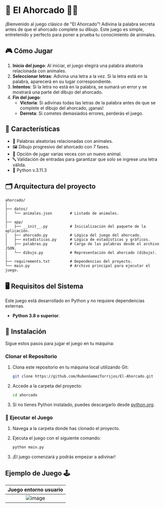 # 🧩 El Ahorcado 🧑‍🏫

¡Bienvenido al juego clásico de "El Ahorcado"! Adivina la palabra secreta antes de que el ahorcado complete su dibujo. Este juego es simple, entretenido y perfecto para poner a prueba tu conocimiento de animales.

## 🎮 Cómo Jugar 

1. **Inicio del juego**: Al iniciar, el juego elegirá una palabra aleatoria relacionada con animales.
2. **Seleccionar letras**: Adivina una letra a la vez. Si la letra está en la palabra, aparecerá en su lugar correspondiente.
3. **Intentos**: Si la letra no está en la palabra, se sumará un error y se mostrará una parte del dibujo del ahorcado.
4. **Fin del juego**:
   - **Victoria**: Si adivinas todas las letras de la palabra antes de que se complete el dibujo del ahorcado, ¡ganas!
   - **Derrota**: Si cometes demasiados errores, perderás el juego.

## 📝 Características 

- 🎲 Palabras aleatorias relacionadas con animales.
- 🖼️ Dibujo progresivo del ahorcado con 7 fases.
- 🔄 Opción de jugar varias veces con un nuevo animal.
- 🔤 Validación de entradas para garantizar que solo se ingrese una letra válida.
- 🎲 Python v.3.11.3

## 🗂️ Arquitectura del proyecto
```
ahorcado/
│
├── datos/
│   └── animales.json        # Listado de animales.
│
├── app/
│   ├── __init__.py          # Inicialización del paquete de la aplicación.
│   ├── ahorcado.py          # Lógica del juego del ahorcado.
│   ├── estadisticas.py      # Lógica de estadísticas y gráficos.
│   ├── palabras.py          # Carga de las palabras desde el archivo JSON.
│   └── dibujo.py            # Representación del ahorcado (dibujo).
│
├── requirements.txt         # Dependencias del proyecto.
└── main.py                  # Archivo principal para ejecutar el juego.
```

## 🖥️ Requisitos del Sistema 

Este juego está desarrollado en Python y no requiere dependencias externas.

- **Python 3.8 o superior**.

## 🔧 Instalación

Sigue estos pasos para jugar el juego en tu máquina:

### Clonar el Repositorio

1. Clona este repositorio en tu máquina local utilizando Git:

    ```bash
    git clone https://github.com/RubenGamezTorrijos/El-Ahorcado.git
    ```

2. Accede a la carpeta del proyecto:

    ```bash
    cd ahorcado
    ```

3. Si no tienes Python instalado, puedes descargarlo desde [python.org](https://www.python.org/downloads/).

### 🚀 Ejecutar el Juego

1. Navega a la carpeta donde has clonado el proyecto.
2. Ejecuta el juego con el siguiente comando:

    ```bash
    python main.py
    ```

3. ¡El juego comenzará y podrás empezar a adivinar!

## Ejemplo de Juego 🕹️

| Juego entorno usuario |
|:-----------------------:|
|![image](https://github.com/user-attachments/assets/237ac6df-20fd-4142-a20b-1ef2b5c2b147)|
